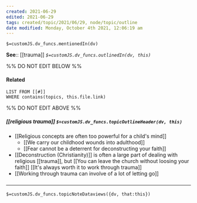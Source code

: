 ```yaml
---
created: 2021-06-29
edited: 2021-06-29
tags: created/topic/2021/06/29, node/topic/outline
date modified: Monday, October 4th 2021, 12:06:19 am
---
```

`$=customJS.dv_funcs.mentionedIn(dv)`


**See**:: [[trauma]] 
*`$=customJS.dv_funcs.outlinedIn(dv, this)`*

%% DO NOT EDIT BELOW %%
#### Related 
```dataview
LIST FROM [[#]]
WHERE contains(topics, this.file.link)
```
%% DO NOT EDIT ABOVE %%
##### [[religious trauma]] `$=customJS.dv_funcs.topicOutlineHeader(dv, this)`

- [[Religious concepts are often too powerful for a child's mind]]
	- [[We carry our childhood wounds into adulthood]]
	- [[Fear cannot be a deterrent for deconstructing your faith]]
- [[Deconstruction (Christianity)]] is often a large part of dealing with religious [[trauma]], but [[You can leave the church without loosing your faith]] [[It's always worth it to work through trauma]]
- [[Working through trauma can involve of a lot of letting go]]

### <hr class="dataviews"/>

`$=customJS.dv_funcs.topicNoteDataviews({dv, that:this})`

